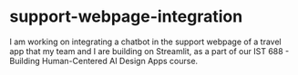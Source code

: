 # support-webpage-integration
I am working on integrating a chatbot in the support webpage of a travel app that my team and I are building on Streamlit, as a part of our IST 688 - Building Human-Centered AI Design Apps course. 
